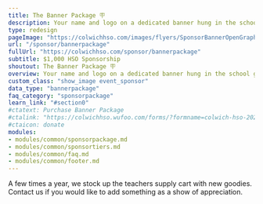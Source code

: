 ```yaml
---
title: The Banner Package 🪧
description: Your name and logo on a dedicated banner hung in the school gym all year. You'll also be the sponsor of a School Prize!
type: redesign
pageImage: "https://colwichhso.com/images/flyers/SponsorBannerOpenGraph.jpg"
url: "/sponsor/bannerpackage"
fullUrl: "https://colwichhso.com/sponsor/bannerpackage"
subtitle: $1,000 HSO Sponsorship
shoutout: The Banner Package 🪧
overview: Your name and logo on a dedicated banner hung in the school gym all year. You'll also be the sponsor of a School Prize!
custom_class: "show_image event_sponsor"
data_type: "bannerpackage"
faq_category: "sponsorpackage"
learn_link: "#section0"
#ctatext: Purchase Banner Package
#ctalink: "https://colwichhso.wufoo.com/forms/?formname=colwich-hso-2023-sponsorship&field1=%241%2C000%20-%20The%20Banner%20Package"
#ctaicon: donate
modules:
- modules/common/sponsorpackage.md
- modules/common/sponsortiers.md
- modules/common/faq.md
- modules/common/footer.md 
---
```

A few times a year, we stock up the teachers supply cart with new goodies. Contact us if you would like to add something as a show of appreciation.